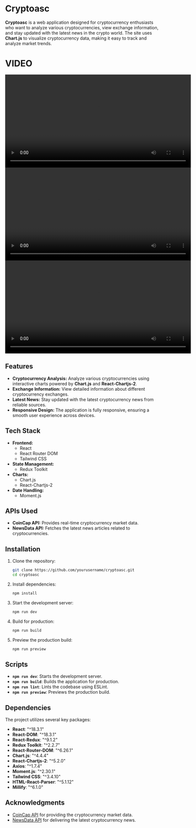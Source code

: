 
# Cryptoasc

**Cryptoasc** is a web application designed for cryptocurrency enthusiasts who want to analyze various cryptocurrencies, view exchange information, and stay updated with the latest news in the crypto world. The site uses **Chart.js** to visualize cryptocurrency data, making it easy to track and analyze market trends.

# VIDEO
<div align="center">
  <video src="https://github.com/user-attachments/assets/262a6773-5ff4-4b4c-a5ac-666c26289325" width="600" controls>
    Your browser does not support the video tag.
  </video>
  <video src="https://github.com/user-attachments/assets/35521cf2-c4dd-4884-bfc0-447499374fd5" width="600" controls>
    Your browser does not support the video tag.
  </video>
  <video src="https://github.com/user-attachments/assets/1c884b1f-3a10-4ed1-ae38-2efaa7a343ef" width="600" controls>
    Your browser does not support the video tag.
  </video>
</div>

## Features

- **Cryptocurrency Analysis:** Analyze various cryptocurrencies using interactive charts powered by **Chart.js** and **React-Chartjs-2**.
- **Exchange Information:** View detailed information about different cryptocurrency exchanges.
- **Latest News:** Stay updated with the latest cryptocurrency news from reliable sources.
- **Responsive Design:** The application is fully responsive, ensuring a smooth user experience across devices.

## Tech Stack

- **Frontend:**
  - React
  - React Router DOM
  - Tailwind CSS
- **State Management:**
  - Redux Toolkit
- **Charts:**
  - Chart.js
  - React-Chartjs-2
- **Date Handling:**
  - Moment.js

## APIs Used

- **CoinCap API:** Provides real-time cryptocurrency market data.
- **NewsData API:** Fetches the latest news articles related to cryptocurrencies.

## Installation

1. Clone the repository:
   ```bash
   git clone https://github.com/yourusername/cryptoasc.git
   cd cryptoasc
   ```

2. Install dependencies:
   ```bash
   npm install
   ```

3. Start the development server:
   ```bash
   npm run dev
   ```

4. Build for production:
   ```bash
   npm run build
   ```

5. Preview the production build:
   ```bash
   npm run preview
   ```

## Scripts

- **`npm run dev`**: Starts the development server.
- **`npm run build`**: Builds the application for production.
- **`npm run lint`**: Lints the codebase using ESLint.
- **`npm run preview`**: Previews the production build.

## Dependencies

The project utilizes several key packages:

- **React**: "^18.3.1"
- **React-DOM**: "^18.3.1"
- **React-Redux**: "^9.1.2"
- **Redux Toolkit**: "^2.2.7"
- **React-Router-DOM**: "^6.26.1"
- **Chart.js**: "^4.4.4"
- **React-Chartjs-2**: "^5.2.0"
- **Axios**: "^1.7.4"
- **Moment.js**: "^2.30.1"
- **Tailwind CSS**: "^3.4.10"
- **HTML-React-Parser**: "^5.1.12"
- **Millify**: "^6.1.0"


## Acknowledgments

- [CoinCap API](https://coincap.io/) for providing the cryptocurrency market data.
- [NewsData API](https://newsdata.io/) for delivering the latest cryptocurrency news.

